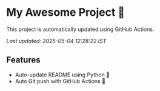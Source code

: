 # My Awesome Project 🚀

This project is automatically updated using GitHub Actions.

_Last updated: 2025-05-04 12:28:22 IST_

## Features
- Auto-update README using Python 🐍
- Auto Git push with GitHub Actions 🤖
